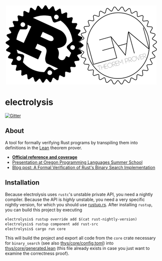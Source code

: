 <p align="center">
  <img src="logo.png?raw=true"/>
</p>

# electrolysis

[![Gitter](https://badges.gitter.im/Kha/electrolysis.svg)](https://gitter.im/Kha/electrolysis?utm_source=badge&utm_medium=badge&utm_campaign=pr-badge&utm_content=badge)

## About

A tool for formally verifying Rust programs by transpiling them into definitions in the [Lean](http://leanprover.github.io/) theorem prover. 

* **[Official reference and coverage](http://kha.github.io/electrolysis/)**
* [Presentation at Oregon Programming Languages Summer School](presentation/presentation.pdf)
* [Blog post: A Formal Verification of Rust's Binary Search Implementation](https://kha.github.io/2016/07/22/formally-verifying-rusts-binary-search.html)

## Installation

Because electrolysis uses `rustc`'s unstable private API, you need a nightly compiler. Because the API is _highly_ unstable, you need a very specific nightly version, for which you should use [rustup.rs](https://www.rustup.rs/). After installing `rustup`, you can build this project by executing
```
electrolysis$ rustup override add $(cat rust-nightly-version)
electrolysis$ rustup component add rust-src
electrolysis$ cargo run core
```
This will build the project and export all code from the `core` crate necessary for `binary_search` (see also [thys/core/config.toml](thys/core/config.toml)) into [thys/core/generated.lean](thys/core/generated.lean) (this file already exists in case you just want to examine the correctness proof).
